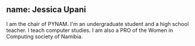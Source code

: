 name: Jessica Upani
---
I am the chair of PYNAM. I'm an undergraduate student and a high school teacher. I teach computer studies. I am also a PRO of the Women in Computing society of Namibia.